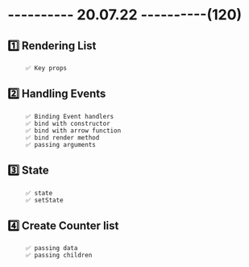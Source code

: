 # ---------- 20.07.22 ----------(120)

## 1️⃣ Rendering List

         ✅ Key props

## 2️⃣ Handling Events

         ✅ Binding Event handlers
         ✅ bind with constructor
         ✅ bind with arrow function
         ✅ bind render method
         ✅ passing arguments

## 3️⃣ State

         ✅ state
         ✅ setState

## 4️⃣ Create Counter list

         ✅ passing data
         ✅ passing children
